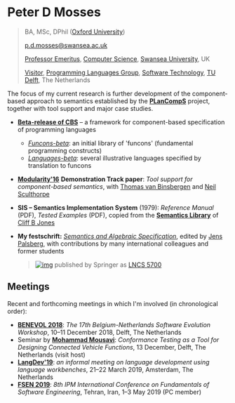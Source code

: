 # Peter D Mosses

> BA, MSc, DPhil ([Oxford University](http://www.ox.ac.uk/))
>
> [p.d.mosses@swansea.ac.uk](mailto:p.d.mosses@swansea.ac.uk)
>
> [Professor Emeritus](http://www.swansea.ac.uk/staff/science/computer-science/p.d.mosses/), [Computer Science](http://www.swansea.ac.uk/compsci/), [Swansea University](http://www.swansea.ac.uk/), UK
>
> [Visitor](https://www.tudelft.nl/en/staff/p.d.mosses/), [Programming Languages Group](https://www.tudelft.nl/en/eemcs/the-faculty/departments/software-technology/programming-languages/), [Software Technology](https://www.tudelft.nl/en/eemcs/the-faculty/departments/software-technology/), [TU Delft](https://www.tudelft.nl/en/), The Netherlands

The focus of my current research is further development of the component-based approach to semantics established by the [**PLanCompS**](http://www.plancomps.org/) project, together with tool support and major case studies.

- [**Beta-release of CBS**](https://plancomps.github.io/CBS-beta/) – a framework for component-based specification of programming languages

  - [*Funcons-beta*](https://plancomps.github.io/CBS-beta/Funcons-beta/): an initial library of 'funcons' (fundamental programming constructs)
  - [*Languages-beta*](https://plancomps.github.io/CBS-beta/Languages-beta/): several illustrative languages specified by translation to funcons

- [**Modularity'16**](http://2016.modularity.info/) **Demonstration Track paper**: *Tool support for component-based semantics*, with [Thomas van Binsbergen](https://pure.royalholloway.ac.uk/portal/en/persons/thomas-van-binsbergen(bf15f269-6564-44e7-a089-3495c671caf6).html) and [Neil Sculthorpe](http://www.cs.rhul.ac.uk/home/ucac009/)

- **SIS – Semantics Implementation System** (1979): *Reference Manual* (PDF), *Tested Examples* (PDF), copied from the [**Semantics Library**](http://homepages.cs.ncl.ac.uk/cliff.jones/semantics-library/) of [Cliff B Jones](http://homepages.cs.ncl.ac.uk/cliff.jones/)

- **My festschrift:** [*Semantics and Algebraic Specification*](http://www.springer.com/computer/foundations/book/978-3-642-04163-1), edited by [Jens Palsberg](http://www.cs.ucla.edu/~palsberg/), with contributions by many international colleagues and former students

  > [![img](http://cs.swansea.ac.uk/~cspdm/images/cda_displayimage.jpg)](http://www.springer.com/computer/foundations/book/978-3-642-04163-1)  published by Springer as [LNCS 5700](http://www.springer.com/computer/foundations/book/978-3-642-04163-1)

## Meetings

Recent and forthcoming meetings in which I'm involved (in chronological order):

- [**BENEVOL 2018**](http://se.ewi.tudelft.nl/benevol2018/): *The 17th Belgium-Netherlands Software Evolution Workshop*, 10–11 December 2018, Delft, The Netherlands
- Seminar by [**Mohammad Mousavi**](https://www2.le.ac.uk/departments/informatics/people/mohammad-mousavi): *Conformance Testing as a Tool for Designing Connected Vehicle Functions*, 13 December, Delft, The Netherlands (visit host)
- [**LangDev'19**](http://langdevcon.org/langdev-cfp19.html): *an informal meeting on language development using language workbenches*, 21–22 March 2019, Amsterdam, The Netherlands
- [**FSEN 2019**](http://fsen.ir/2019/): *8th IPM International Conference on Fundamentals of Software Engineering*, Tehran, Iran, 1–3 May 2019 (PC member)
